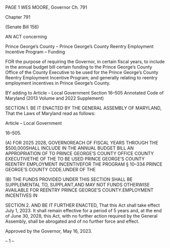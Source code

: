 PAGE 1
WES MOORE, Governor Ch. 791

Chapter 791

(Senate Bill 156)

AN ACT concerning

Prince George’s County – Prince George’s County Reentry Employment
Incentive Program – Funding

FOR the purpose of requiring the Governor, in certain fiscal years, to include in the annual
budget bill certain funding to the Prince George’s County Office of the County
Executive to be used for the Prince George’s County Reentry Employment Incentive
Program; and generally relating to reentry employment incentives in Prince George’s
County.

BY adding to
Article – Local Government
Section 16–505
Annotated Code of Maryland
(2013 Volume and 2022 Supplement)

SECTION 1. BE IT ENACTED BY THE GENERAL ASSEMBLY OF MARYLAND,
That the Laws of Maryland read as follows:

Article – Local Government

16–505.

(A) FOR 2025 2028, GOVERNOREACH OF FISCAL YEARS THROUGH THE
$500,000SHALL INCLUDE IN THE ANNUAL BUDGET BILL AN APPROPRIATION OF TO
PRINCE GEORGE’S COUNTY OFFICE COUNTY EXECUTIVETHE OF THE TO BE USED
PRINCE GEORGE’S COUNTY REENTRY EMPLOYMENT INCENTIVEFOR THE
PROGRAM § 10–334 PRINCE GEORGE’S COUNTY CODE.UNDER OF THE

(B) THE FUNDS PROVIDED UNDER THIS SECTION SHALL BE SUPPLEMENTAL
TO, SUPPLANT,AND MAY NOT FUNDS OTHERWISE AVAILABLE FOR REENTRY
PRINCE GEORGE’S COUNTY.EMPLOYMENT INCENTIVES IN

SECTION 2. AND BE IT FURTHER ENACTED, That this Act shall take effect July
1, 2023. It shall remain effective for a period of 5 years and, at the end of June 30, 2028,
this Act, with no further action required by the General Assembly, shall be abrogated and
of no further force and effect.

Approved by the Governor, May 16, 2023.

– 1 –